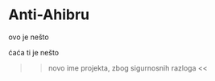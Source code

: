 Anti-Ahibru
===========

ovo je nešto

ćaća ti je nešto

>> novo ime projekta, zbog sigurnosnih razloga <<
   
